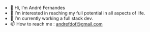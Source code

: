 - 👋 Hi, I’m André Fernandes
- 👀 I’m interested in reaching my full potential in all aspects of life.
- 🌱 I’m currently working a full stack dev.
- 📫 How to reach me : andrefdof@gmail.com

<!---
andrefdof/andrefdof is a ✨ special ✨ repository because its `README.md` (this file) appears on your GitHub profile.
You can click the Preview link to take a look at your changes.
--->
